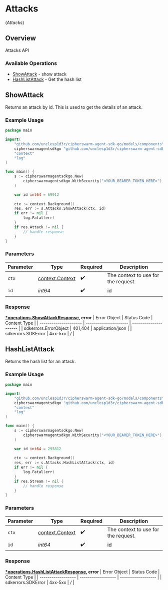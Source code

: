 # Attacks
(*Attacks*)

## Overview

Attacks API

### Available Operations

* [ShowAttack](#showattack) - show attack
* [HashListAttack](#hashlistattack) - Get the hash list

## ShowAttack

Returns an attack by id. This is used to get the details of an attack.

### Example Usage

```go
package main

import(
	"github.com/unclesp1d3r/cipherswarm-agent-sdk-go/models/components"
	cipherswarmagentsdkgo "github.com/unclesp1d3r/cipherswarm-agent-sdk-go"
	"context"
	"log"
)

func main() {
    s := cipherswarmagentsdkgo.New(
        cipherswarmagentsdkgo.WithSecurity("<YOUR_BEARER_TOKEN_HERE>"),
    )

    var id int64 = 69912
    
    ctx := context.Background()
    res, err := s.Attacks.ShowAttack(ctx, id)
    if err != nil {
        log.Fatal(err)
    }
    if res.Attack != nil {
        // handle response
    }
}
```

### Parameters

| Parameter                                             | Type                                                  | Required                                              | Description                                           |
| ----------------------------------------------------- | ----------------------------------------------------- | ----------------------------------------------------- | ----------------------------------------------------- |
| `ctx`                                                 | [context.Context](https://pkg.go.dev/context#Context) | :heavy_check_mark:                                    | The context to use for the request.                   |
| `id`                                                  | *int64*                                               | :heavy_check_mark:                                    | id                                                    |


### Response

**[*operations.ShowAttackResponse](../../models/operations/showattackresponse.md), error**
| Error Object          | Status Code           | Content Type          |
| --------------------- | --------------------- | --------------------- |
| sdkerrors.ErrorObject | 401,404               | application/json      |
| sdkerrors.SDKError    | 4xx-5xx               | */*                   |

## HashListAttack

Returns the hash list for an attack.

### Example Usage

```go
package main

import(
	"github.com/unclesp1d3r/cipherswarm-agent-sdk-go/models/components"
	cipherswarmagentsdkgo "github.com/unclesp1d3r/cipherswarm-agent-sdk-go"
	"context"
	"log"
)

func main() {
    s := cipherswarmagentsdkgo.New(
        cipherswarmagentsdkgo.WithSecurity("<YOUR_BEARER_TOKEN_HERE>"),
    )

    var id int64 = 295812
    
    ctx := context.Background()
    res, err := s.Attacks.HashListAttack(ctx, id)
    if err != nil {
        log.Fatal(err)
    }
    if res.Stream != nil {
        // handle response
    }
}
```

### Parameters

| Parameter                                             | Type                                                  | Required                                              | Description                                           |
| ----------------------------------------------------- | ----------------------------------------------------- | ----------------------------------------------------- | ----------------------------------------------------- |
| `ctx`                                                 | [context.Context](https://pkg.go.dev/context#Context) | :heavy_check_mark:                                    | The context to use for the request.                   |
| `id`                                                  | *int64*                                               | :heavy_check_mark:                                    | id                                                    |


### Response

**[*operations.HashListAttackResponse](../../models/operations/hashlistattackresponse.md), error**
| Error Object       | Status Code        | Content Type       |
| ------------------ | ------------------ | ------------------ |
| sdkerrors.SDKError | 4xx-5xx            | */*                |
